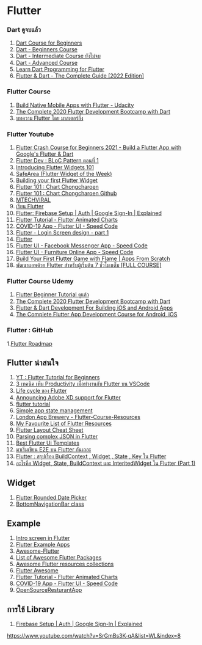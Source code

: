# Flutter

### Dart ดูจบแล้ว
1. [Dart Course for Beginners](https://www.udemy.com/course/dartlang/)
2. [Dart - Beginners Course](https://www.udemy.com/course/dart-beginners-course/)
3. [Dart - Intermediate Course ยังไม่จบ](https://www.udemy.com/course/dart-intermediate-course/)
4. [Dart - Advanced Course](https://www.udemy.com/course/dart-advanced-course/)
5. [Learn Dart Programming for Flutter](https://www.udemy.com/course/learn-dart-programming/)
6. [Flutter & Dart - The Complete Guide [2022 Edition]](https://www.udemy.com/course/learn-flutter-dart-to-build-ios-android-apps/)

### Flutter Course
1. [Build Native Mobile Apps with Flutter - Udacity](https://classroom.udacity.com/courses/ud905)
2. [The Complete 2020 Flutter Development Bootcamp with Dart](https://www.udemy.com/course/flutter-bootcamp-with-dart/)
3. [บทความ Flutter โดย มาสเตอร์อึ่ง](https://www.androidthai.in.th/android-flutter/)

### Flutter Youtube
1. [Flutter Crash Course for Beginners 2021 - Build a Flutter App with Google's Flutter & Dart](https://www.youtube.com/watch?v=x0uinJvhNxI)
2. [Flutter Dev : BLoC Pattern ตอนที่ 1](https://www.youtube.com/watch?v=34N6Gb19NNc)
3. [Introducing Flutter Widgets 101](https://www.youtube.com/watch?v=CXedqMlLo7M&list=PLOU2XLYxmsIJyiwUPCou_OVTpRIn_8UMd)
4. [SafeArea (Flutter Widget of the Week)](https://www.youtube.com/watch?v=lkF0TQJO0bA&list=PLOU2XLYxmsIL0pH0zWe_ZOHgGhZ7UasUE)
5. [Building your first Flutter Widget](https://www.youtube.com/watch?v=W1pNjxmNHNQ&list=PLOU2XLYxmsIK_ZeW1fh49iu5-j2D99O-P)
6. [Flutter 101 :  Chart Chongcharoen](https://www.youtube.com/watch?v=aR07dbb04ZU&list=PLklsd8s-TIh6QeaZA39oDQfwq4rKQCqiJ)
7. [Flutter 101 :  Chart Chongcharoen Github](https://github.com/chartchuo/pc_build)
8. [MTECHVIRAL](https://www.youtube.com/channel/UCFTM1FGjZSkoSPDZgtbp7hA/playlists)
9. [เรียน Flutter](https://www.youtube.com/channel/UCgutaDZyaTyFNk-g3-DwmKQ)
10. [Flutter: Firebase Setup | Auth | Google Sign-In | Explained](https://www.youtube.com/watch?v=8M-Fa239Hy4)
11. [Flutter Tutorial - Flutter Animated Charts](https://www.youtube.com/watch?v=GwDMwnELTP4)
12. [COVID-19 App - Flutter UI - Speed Code](https://www.youtube.com/watch?v=zx6uMCoW2gQ)
13. [Flutter - Login Screen design - part 1](https://www.youtube.com/watch?v=Tep8Cfb3l4I)
14. [Flutter](https://www.youtube.com/channel/UCgutaDZyaTyFNk-g3-DwmKQ)
15. [Flutter UI - Facebook Messenger App - Speed Code](https://www.youtube.com/watch?v=Zk5LHX0l82g&t=1115s)
16. [Flutter UI - Furniture Online App - Speed Code](https://www.youtube.com/watch?v=KJamdcbHFdg&t=81s)
17. [Build Your First Flutter Game with Flame | Apps From Scratch](https://www.youtube.com/watch?v=o_eVKOqY48Q)
18. [พัฒนาแอพด้วย Flutter สำหรับผู้เริ่มต้น 7 ชั่วโมงเต็ม [FULL COURSE]](https://www.youtube.com/watch?v=3jGj-1-m_zA&t=9647s)

### Flutter Course Udemy
1. [Flutter Beginner Tutorial ดูแล้ว](https://www.udemy.com/course/free-flutter-beginner-tutorial-build-own-app/)
2. [The Complete 2020 Flutter Development Bootcamp with Dart](https://www.udemy.com/course/flutter-bootcamp-with-dart/)
3. [Flutter & Dart Development For Building iOS and Android Apps](https://www.udemy.com/course/flutter-mobile-development/)
4. [The Complete Flutter App Development Course for Android, iOS](https://www.udemy.com/course/the-complete-flutter-app-development-course-for-android-ios/)


### Flutter : GitHub
1.[Flutter Roadmap](https://github.com/olexale/flutter_roadmap)



<h2>Flutter น่าสนใจ</h2>
<ol>
  <li><a href="https://www.youtube.com/watch?v=1ukSR1GRtMU&list=PL4cUxeGkcC9jLYyp2Aoh6hcWuxFDX6PBJ">YT : Flutter Tutorial for Beginners</a></li>
  <li><a href="https://medium.com/@akkharawatchayapiwat/3-tips-productivity-flutter-vscode-10aff5e9891a">3 เทคนิค เพิ่ม Productivity เมื่อทำงานกับ Flutter บน VSCode</a></li>
  <li><a href="https://medium.com/@BenzDroid/life-cycle-%E0%B8%82%E0%B8%AD%E0%B8%87-flutter-2a9dd6afd199">Life cycle ของ Flutter</a></li>  
  <li><a href="https://medium.com/flutter/announcing-adobe-xd-support-for-flutter-4b3dd55ff40e">Announcing Adobe XD support for Flutter</a></li>      
  <li><a href="https://github.com/thekaroe-thailand/source-code-flutter">flutter tutorial</a></li>       
  <li><a href="https://flutter.dev/docs/development/data-and-backend/state-mgmt/simple">Simple app state management</a></li>     
  <li><a href="https://github.com/londonappbrewery/Flutter-Course-Resources"> London App Brewery - Flutter-Course-Resources </a></li>    
  <li><a href="https://medium.com/coding-with-flutter/my-favourite-list-of-flutter-resources-523adc611cbe"> My Favourite List of Flutter Resources </a></li>     
  <li><a href="https://medium.com/flutter-community/flutter-layout-cheat-sheet-5363348d037e"> Flutter Layout Cheat Sheet </a></li>     
  <li><a href="https://medium.com/flutter-community/parsing-complex-json-in-flutter-747c46655f51">Parsing complex JSON in Flutter </a></li>       
  <li><a href="https://awesomeopensource.com/project/mitesh77/Best-Flutter-UI-Templates">Best Flutter Ui Templates </a></li>      
  <li><a href="https://medium.com/@sanmcdaniel/%E0%B8%A1%E0%B8%B2%E0%B9%80%E0%B8%A3%E0%B8%B4%E0%B9%88%E0%B8%A1%E0%B9%80%E0%B8%82%E0%B8%B5%E0%B8%A2%E0%B8%99-e2e-%E0%B8%9A%E0%B8%99-flutter-%E0%B8%81%E0%B8%B1%E0%B8%99%E0%B9%80%E0%B8%96%E0%B8%AD%E0%B8%B0-ee1eb0d43a07">มาเริ่มเขียน E2E บน Flutter กันเถอะ </a></li>    
  <li><a href="https://benzneststudios.com/blog/flutter/summary-about-build-context-widget-state-key-in-flutter/">Flutter : สรุปเรื่อง BuildContext , Widget , State , Key ใน Flutter </a></li> 
  <li><a href="https://medium.com/flutter-in-thai/%E0%B8%AD%E0%B8%B0%E0%B9%84%E0%B8%A3%E0%B8%84%E0%B8%B7%E0%B8%AD-widget-state-buildcontext-5ca486499b1c">อะไรคือ Widget, State, BuildContext และ InteritedWidget ใน Flutter (Part 1) </a></li>     
</ol>

<h2>Widget</h2>
<ol>
  <li><a href="https://github.com/benznest/flutter_rounded_date_picker">Flutter Rounded Date Picker</a></li>   
  <li><a href="https://api.flutter.dev/flutter/material/BottomNavigationBar-class.html">BottomNavigationBar class </a></li>     
</ol>   

<h2>Example</h2>
<ol>
  <li><a href="https://medium.com/@BenzDroid/intro-screen-in-flutter-2ba5822bcd0a">Intro screen in Flutter</a></li>   
  <li><a href="https://github.com/iampawan/FlutterExampleApps">Flutter Example Apps</a></li>    
  <li><a href="https://github.com/Solido/awesome-flutter">Awesome-Flutter</a></li>    
  <li><a href="https://github.com/leisim/awesome-flutter-packages">List of Awesome Flutter Packages</a></li>    
  <li><a href="https://medium.com/flutterpub/awesome-flutter-resources-collections-b2f4e3e72278">Awesome Flutter resources collections</a></li>     
  <li><a href="https://flutterawesome.com/">Flutter Awesome</a></li>      
  <li><a href="https://www.youtube.com/watch?v=GwDMwnELTP4">Flutter Tutorial - Flutter Animated Charts</a></li>     
  <li><a href="https://www.youtube.com/watch?v=zx6uMCoW2gQ">COVID-19 App - Flutter UI - Speed Code</a></li>      
  <li><a href="https://github.com/aymansainshy/OpenSourceResturantApp">OpenSourceResturantApp</a></li>      
</ol>   

<h2>การใช้ Library</h2>
<ol>
  <li><a href="https://www.youtube.com/watch?v=8M-Fa239Hy4">Firebase Setup | Auth | Google Sign-In | Explained</a></li>      
</ol>   

https://www.youtube.com/watch?v=SrGmBs3K-qA&list=WL&index=8



 


